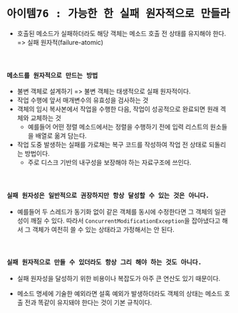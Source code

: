 # `아이템76 : 가능한 한 실패 원자적으로 만들라`

- 호출된 메소드가 실패하더라도 해당 객체는 메소드 호출 전 상태를 유지해야 한다. => 실패 원자적(failure-atomic)

<br>

### `메소드를 원자적으로 만드는 방법`

- 불변 객체로 설계하기 => 불변 객체는 태생적으로 실패 원자적이다. 
- 작업 수행에 앞서 매개변수의 유효성을 검사하는 것
- 객체의 임시 복사본에서 작업을 수행한 다음, 작업이 성공적으로 완료되면 원래 겍체와 교체하는 것
    - 예를들어 어떤 정렬 메소드에서는 정렬을 수행하기 전에 입력 리스트의 원소들을 배열로 옮겨 담는다. 
- 작업 도중 발생하는 실패를 가로채는 복구 코드를 작성하여 작업 전 상태로 되돌리는 방법이다. 
    - 주로 디스크 기반의 내구성을 보장해야 하는 자료구조에 쓰인다.
    
<br>

### `실패 원자성은 일반적으로 권장하지만 항상 달성할 수 있는 것은 아니다.`

- 예를들어 두 스레드가 동기화 없이 같은 객체를 동시에 수정한다면 그 객체의 일관성이 깨질 수 있다. 따라서 `ConcurrentModificationException`을 잡아냈다고 해서 그 객체가 여전히 쓸 수 있는 상태라고 가정해서는 안 된다.

<br>

### `실패 원자적으로 만들 수 있더라도 항상 그리 해야 하는 것도 아니다.`

- 실패 원자성을 달성하기 위한 비용이나 복잡도가 아주 큰 연산도 있기 때문이다.

- 메소드 명세에 기술한 예외라면 설혹 예외가 발생하더라도 객체의 상태는 메소드 호출 전과 똑같이 유지돼야 한다는 것이 기본 규칙이다. 


